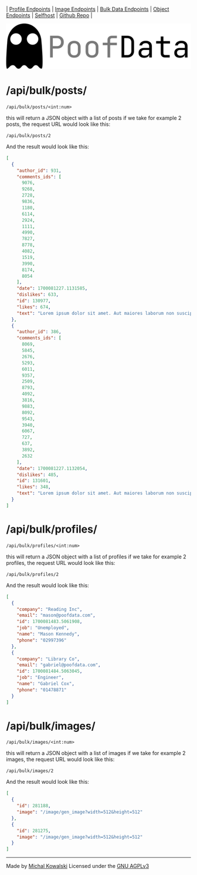 | [Profile Endpoints](./Personal.md)  | [Image Endpoints](./Images.md)  | [Bulk Data Endpoints](./Bulk.md) | [Object Endpoints](./Object.md)  | [Selfhost](./Selfhost.md) | [Github Repo](https://github.com/imkowalski/PoofData) |

![img](./img/PoofData.png)

# /api/bulk/posts/
````
/api/bulk/posts/<int:num>
````
this will return a JSON object with a list of posts
if we take for example 2 posts, the request URL would look like this:
````
/api/bulk/posts/2
````
And the result would look like this:
````json
[
  {
    "author_id": 931,
    "comments_ids": [
      9076,
      9268,
      2728,
      9836,
      1180,
      6114,
      2924,
      1111,
      4990,
      7827,
      8778,
      4082,
      1519,
      3990,
      8174,
      8054
    ],
    "date": 1700081227.1131585,
    "dislikes": 633,
    "id": 130977,
    "likes": 674,
    "text": "Lorem ipsum dolor sit amet. Aut maiores laborum non suscipit quae qui tempore repellat ea necessitatibus labore vel consequuntur voluptatem. Nam amet vero quo perferendis magni aut voluptate consequatur ex voluptatem aperiam sed consequatur nobis. "
  },
  {
    "author_id": 386,
    "comments_ids": [
      8069,
      5845,
      2676,
      5293,
      6011,
      9357,
      2509,
      8793,
      4092,
      3816,
      9883,
      8092,
      9543,
      3940,
      6067,
      727,
      637,
      3892,
      2632
    ],
    "date": 1700081227.1132054,
    "dislikes": 485,
    "id": 131601,
    "likes": 348,
    "text": "Lorem ipsum dolor sit amet. Aut maiores laborum non suscipit quae qui tempore repellat ea necessitatibus labore vel consequuntur voluptatem. Nam amet vero quo perferendis magni aut voluptate consequatur ex voluptatem aperiam sed consequatur nobis. "
  }
]

````

# /api/bulk/profiles/
````
/api/bulk/profiles/<int:num>
````
this will return a JSON object with a list of profiles
if we take for example 2 profiles, the request URL would look like this:
````
/api/bulk/profiles/2
````
And the result would look like this:
````json
[
  {
    "company": "Reading Inc",
    "email": "mason@poofdata.com",
    "id": 1700081483.5061908,
    "job": "Unemployed",
    "name": "Mason Kennedy",
    "phone": "02997396"
  },
  {
    "company": "Library Co",
    "email": "gabriel@poofdata.com",
    "id": 1700081484.5063045,
    "job": "Engineer",
    "name": "Gabriel Cox",
    "phone": "01478871"
  }
]
````

# /api/bulk/images/
````
/api/bulk/images/<int:num>
````
this will return a JSON object with a list of images
if we take for example 2 images, the request URL would look like this:
````
/api/bulk/images/2
````
And the result would look like this:
````json
[
  {
    "id": 281188,
    "image": "/image/gen_image?width=512&height=512"
  },
  {
    "id": 281275,
    "image": "/image/gen_image?width=512&height=512"
  }
]
````
_____
Made by [Michal Kowalski](https://github.com/imkowalski)
Licensed under the [GNU AGPLv3](https://github.com/imkowalski/PoofData/blob/main/LICENSE)